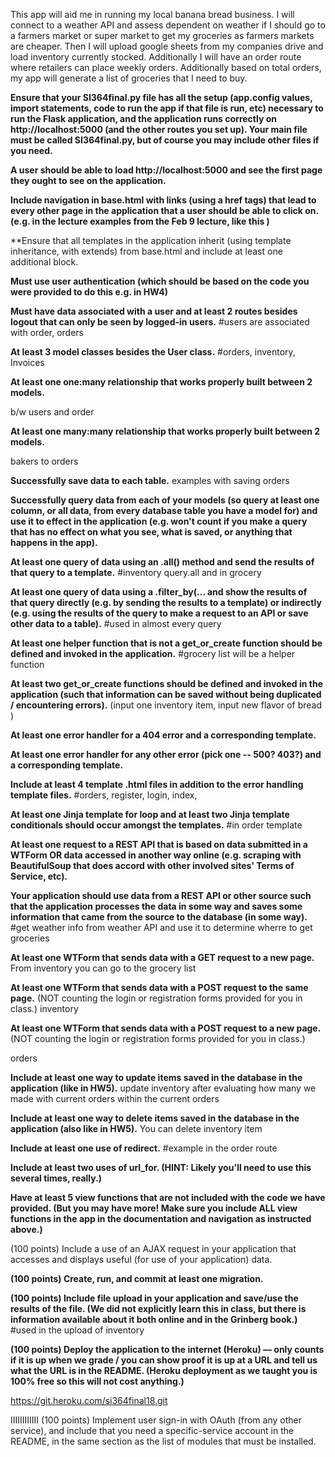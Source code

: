 This app will aid me in running my local banana bread business. I will connect to a weather API and assess dependent on weather if I should go to a farmers market or super market to get my groceries as farmers markets are cheaper. Then I will upload google sheets from my companies drive and load inventory currently stocked. Additionally I will have an order route where retailers can place weekly orders. Additionally based on total orders, my app will generate a list of groceries that I need to buy.



 **Ensure that your SI364final.py file has all the setup (app.config values, import statements, code to run the app if that file is run, etc) necessary to run the Flask application, and the application runs correctly on http://localhost:5000 (and the other routes you set up). Your main file must be called SI364final.py, but of course you may include other files if you need.**

 **A user should be able to load http://localhost:5000 and see the first page they ought to see on the application.**


 **Include navigation in base.html with links (using a href tags) that lead to every other page in the application that a user should be able to click on. (e.g. in the lecture examples from the Feb 9 lecture, like this )**

 **Ensure that all templates in the application inherit (using template inheritance, with extends) from base.html and include at least one additional block.

**Must use user authentication (which should be based on the code you were provided to do this e.g. in HW4)**

 **Must have data associated with a user and at least 2 routes besides logout that can only be seen by logged-in users.**
 #users are associated with order, orders

 **At least 3 model classes besides the User class.**
 #orders, inventory, Invoices

 **At least one one:many relationship that works properly built between 2 models.**

 b/w users and order


 **At least one many:many relationship that works properly built between 2 models.**

 bakers to orders

**Successfully save data to each table.**
examples with saving orders

 **Successfully query data from each of your models (so query at least one column, or all data, from every database table you have a model for) and use it to effect in the application (e.g. won't count if you make a query that has no effect on what you see, what is saved, or anything that happens in the app).**



 **At least one query of data using an .all() method and send the results of that query to a template.**
 #inventory query.all and in grocery

 **At least one query of data using a .filter_by(... and show the results of that query directly (e.g. by sending the results to a template) or indirectly (e.g. using the results of the query to make a request to an API or save other data to a table).**
 #used in almost every query

 **At least one helper function that is not a get_or_create function should be defined and invoked in the application.**
 #grocery list will be a helper function  

 **At least two get_or_create functions should be defined and invoked in the application (such that information can be saved without being duplicated / encountering errors).**
 (input one inventory item, input new flavor of bread )

 **At least one error handler for a 404 error and a corresponding template.**

 **At least one error handler for any other error (pick one -- 500? 403?) and a corresponding template.**

 **Include at least 4 template .html files in addition to the error handling template files.**
 #orders, register, login, index,

 **At least one Jinja template for loop and at least two Jinja template conditionals should occur amongst the templates.**
 #in order template

 **At least one request to a REST API that is based on data submitted in a WTForm OR data accessed in another way online (e.g. scraping with BeautifulSoup that does accord with other involved sites' Terms of Service, etc).**

 **Your application should use data from a REST API or other source such that the application processes the data in some way and saves some information that came from the source to the database (in some way).**
 #get weather info from weather API and use it to determine wherre to get groceries


**At least one WTForm that sends data with a GET request to a new page.**
From inventory you can go to the grocery list  



 **At least one WTForm that sends data with a POST request to the same page.** (NOT counting the login or registration forms provided for you in class.)
 inventory

**At least one WTForm that sends data with a POST request to a new page.** (NOT counting the login or registration forms provided for you in class.)

 orders

 **Include at least one way to update items saved in the database in the application (like in HW5).**
 update inventory after evaluating how many we made with current orders within the current orders


 **Include at least one way to delete items saved in the database in the application (also like in HW5).**
 You can delete inventory item

 **Include at least one use of redirect.**
 #example in the order route

 **Include at least two uses of url_for. (HINT: Likely you'll need to use this several times, really.)**

 **Have at least 5 view functions that are not included with the code we have provided. (But you may have more! Make sure you include ALL view functions in the app in the documentation and navigation as instructed above.)**

  (100 points) Include a use of an AJAX request in your application that accesses and displays useful (for use of your application) data.

 **(100 points) Create, run, and commit at least one migration.**

 **(100 points) Include file upload in your application and save/use the results of the file. (We did not explicitly learn this in class, but there is information available about it both online and in the Grinberg book.)**
 #used in the upload of inventory

 **(100 points) Deploy the application to the internet (Heroku) — only counts if it is up when we grade / you can show proof it is up at a URL and tell us what the URL is in the README. (Heroku deployment as we taught you is 100% free so this will not cost anything.)**

https://git.heroku.com/si364final18.git

 IIIIIIIIIIII (100 points) Implement user sign-in with OAuth (from any other service), and include that you need a specific-service account in the README, in the same section as the list of modules that must be installed.
